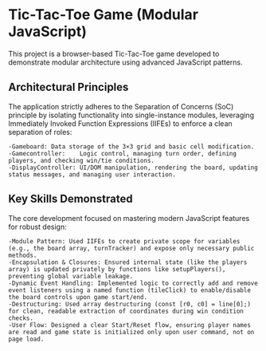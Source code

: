 # Tic-Tac-Toe Game (Modular JavaScript)

This project is a browser-based Tic-Tac-Toe game developed to demonstrate modular architecture using advanced JavaScript patterns.

## Architectural Principles

The application strictly adheres to the Separation of Concerns (SoC) principle by isolating functionality into single-instance modules, leveraging Immediately Invoked Function Expressions (IIFEs) to enforce a clean separation of roles:
    
    -Gameboard: Data storage of the 3×3 grid and basic cell modification.	
    -Gamecontroller:	Logic control, managing turn order, defining players, and checking win/tie conditions.
    -DisplayController: UI/DOM manipulation, rendering the board, updating status messages, and managing user interaction.	

## Key Skills Demonstrated

The core development focused on mastering modern JavaScript features for robust design:

    -Module Pattern: Used IIFEs to create private scope for variables (e.g., the board array, turnTracker) and expose only necessary public methods.
    -Encapsulation & Closures: Ensured internal state (like the players array) is updated privately by functions like setupPlayers(), preventing global variable leakage.
    -Dynamic Event Handling: Implemented logic to correctly add and remove event listeners using a named function (tileClick) to enable/disable the board controls upon game start/end.
    -Destructuring: Used array destructuring (const [r0, c0] = line[0];) for clean, readable extraction of coordinates during win condition checks.
    -User Flow: Designed a clear Start/Reset flow, ensuring player names are read and game state is initialized only upon user command, not on page load.
